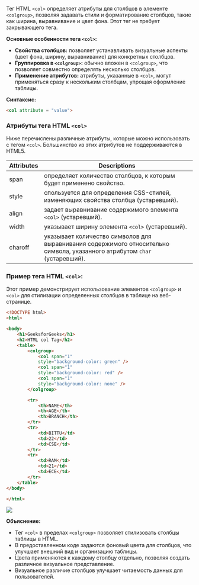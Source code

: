 Тег HTML `<col>` определяет атрибуты для столбцов в элементе `<colgroup>`, позволяя задавать стили и форматирование столбцов, такие как ширина, выравнивание и цвет фона. Этот тег не требует закрывающего тега.

**Основные особенности тега `<col>`:**
- **Свойства столбцов:** позволяет устанавливать визуальные аспекты (цвет фона, ширину, выравнивание) для конкретных столбцов.
- **Группировка в `<colgroup>`:** обычно вложен в `<colgroup>`, что позволяет совместно определять несколько столбцов.
- **Применение атрибутов:** атрибуты, указанные в `<col>`, могут применяться сразу к нескольким столбцам, упрощая оформление таблицы.

**Синтаксис:**
```html
<col attribute = "value">
```

### Атрибуты тега HTML `<col>`

Ниже перечислены различные атрибуты, которые можно использовать с тегом `<col>`. Большинство из этих атрибутов не поддерживаются в HTML5.

| Attributes | Descriptions                                                                                                               |
| ---------- | -------------------------------------------------------------------------------------------------------------------------- |
| span       | определяет количество столбцов, к которым будет применено свойство.                                                        |
| style      | спользуется для определения CSS-стилей, изменяющих свойства столбца (устаревший).                                          |
| align      | задает выравнивание содержимого элемента `<col>` (устаревший).                                                             |
| width      | указывает ширину элемента `<col>` (устаревший).                                                                            |
| charoff    | указывает количество символов для выравнивания содержимого относительно символа, указанного атрибутом `char` (устаревший). |

### Пример тега HTML `<col>`:

Этот пример демонстрирует использование элементов `<colgroup>` и `<col>` для стилизации определенных столбцов в таблице на веб-странице.
```html
<!DOCTYPE html>
<html>

<body>
    <h1>GeeksforGeeks</h1>
    <h2>HTML col Tag</h2>
    <table>
        <colgroup>
            <col span="1" 
            style="background-color: green" />
            <col span="1" 
            style="background-color: red" />
            <col span="1" 
            style="background-color: none" />
        </colgroup>

        <tr>
            <th>NAME</th>
            <th>AGE</th>
            <th>BRANCH</th>
        </tr>
        <tr>
            <td>BITTU</td>
            <td>22</td>
            <td>CSE</td>
        </tr>
        <tr>
            <td>RAM</td>
            <td>21</td>
            <td>ECE</td>
        </tr>
    </table>
</body>

</html>
```
![](https://media.geeksforgeeks.org/wp-content/uploads/20210219164143/colupdate.png)

**Объяснение:**
- Тег `<col>` в пределах `<colgroup>` позволяет стилизовать столбцы таблицы в HTML.
- В предоставленном коде задаются фоновый цвета для столбцов, что улучшает внешний вид и организацию таблицы.
- Цвета применяются к каждому столбцу отдельно, позволяя создать различное визуальное представление.
- Визуальное различие столбцов улучшает читаемость данных для пользователей.